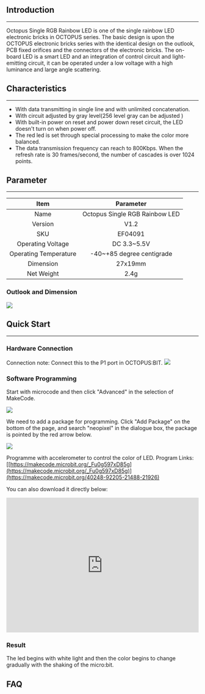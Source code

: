 ## Introduction
---
 Octopus Single RGB Rainbow LED is one of the single rainbow LED electronic bricks in OCTOPUS series. The basic design is upon the OCTOPUS electronic bricks series with the identical design on the outlook, PCB fixed orifices and the connectors of the electronic bricks.  The on-board LED is a  smart LED and an integration of control circuit and light-emitting circuit, it can be operated under a low voltage with a high luminance and large angle scattering.

## Characteristics 
---

- With data transmitting in single line and with unlimited concatenation.
- With circuit adjusted by gray level(256 level gray can be adjusted )
- With built-in power on reset and power down reset circuit, the LED doesn't turn on when power off.
- The red led is set through special processing to make the color more balanced.
- The data transmission frequency can reach to 800Kbps. When the refresh rate is 30 frames/second, the number of cascades is over 1024 points.

## Parameter
---
|         Item          |           Parameter            |
| :-------------------: | :----------------------------: |
|         Name          | Octopus Single RGB Rainbow LED |
|        Version        |              V1.2              |
|          SKU          |            EF04091             |
|   Operating Voltage   |          DC 3.3~5.5V           |
| Operating Temperature |   -40~+85 degree centigrade    |
|       Dimension       |            27x19mm             |
|      Net Weight       |              2.4g              |

### Outlook and Dimension  

![](https://i.imgur.com/w5nulIo.png)

## Quick Start  
---

### Hardware Connection  
Connection note: Connect this to the P1 port in OCTOPUS:BIT.
![](https://i.imgur.com/AGdJhsV.png)

### Software Programming  
Start with microcode and then click "Advanced" in the selection of MakeCode.

![](https://i.imgur.com/LjMR5IU.png)

We need to add a package for programming. Click "Add Package" on the bottom of the page, and search "neopixel" in the dialogue box, the package is pointed by the red arrow below.

![](https://i.imgur.com/meteyoR.png)

Programme with accelerometer to control the color of LED.
Program Links:[[https://makecode.microbit.org/_Fu0g597xD85g](https://makecode.microbit.org/_Fu0g597xD85g)](https://makecode.microbit.org/40248-92205-21488-21926)

You can also download it directly below:
<div style="position:relative;height:0;padding-bottom:70%;overflow:hidden;"><iframe style="position:absolute;top:0;left:0;width:100%;height:100%;" src="https://makecode.microbit.org/#pub:40248-92205-21488-21926" frameborder="0" sandbox="allow-popups allow-forms allow-scripts allow-same-origin"></iframe></div>

### Result  

The led begins with white light and then the color begins to change gradually with the shaking of the micro:bit.

## FAQ
